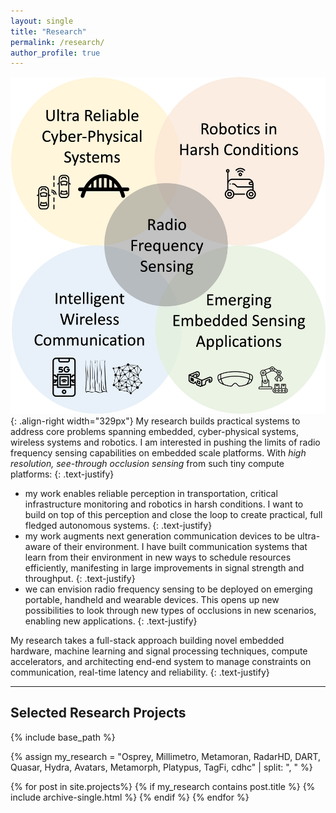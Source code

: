 ```yaml
---
layout: single
title: "Research"
permalink: /research/
author_profile: true
---
```


 ![image-center](/images/research_themes.jpg){: .align-right width="329px"} My research builds practical systems to address core problems spanning embedded, cyber-physical systems, wireless systems and robotics. I am interested in pushing the limits of radio frequency sensing capabilities on embedded scale platforms. With *high resolution, see-through occlusion sensing* from such tiny compute platforms: 
 {: .text-justify}
 - my work enables reliable perception in transportation, critical infrastructure monitoring and robotics in harsh conditions. I want to build on top of this perception and close the loop to create practical, full fledged autonomous systems.
 {: .text-justify} 
 - my work augments next generation communication devices to be ultra-aware of their environment. I have built communication systems that learn from their environment in new ways to schedule resources efficiently, manifesting in large improvements in signal strength and throughput.
{: .text-justify}
 - we can envision radio frequency sensing to be deployed on emerging portable, handheld and wearable devices. This opens up new possibilities to look through new types of occlusions in new scenarios, enabling new applications.
{: .text-justify}

My research takes a full-stack approach building novel embedded hardware, machine learning and signal processing techniques, compute accelerators, and architecting end-end system to manage constraints on communication, real-time latency and reliability.
{: .text-justify}

---

## Selected Research Projects

{% include base_path %}

{% assign my_research = "Osprey, Millimetro, Metamoran, RadarHD, DART, Quasar, Hydra, Avatars, Metamorph, Platypus, TagFi, cdhc" | split: ", " %}

{% for post in site.projects%}
  {% if my_research contains post.title %}
  	{% include archive-single.html %}
  {% endif %}
{% endfor %}